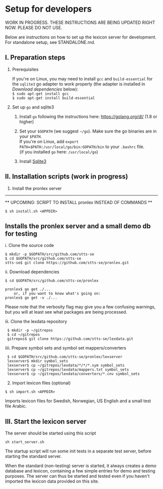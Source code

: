 # Setup for developers

WORK IN PROGRESS. THESE INSTRUCTIONS ARE BEING UPDATED RIGHT NOW. PLEASE DO NOT USE.


Below are instructions on how to set up the lexicon server for development. For standalone setup, see STANDALONE.md.

## I. Preparation steps

1. Prerequisites

     If you're on Linux, you may need to install `gcc` and `build-essential` for the `sqlite3` go adapter to work properly (the adapter is installed in _Download dependencies_ below):   
     `$ sudo apt-get install gcc`   
     `$ sudo apt-get install build-essential`

2. Set up `go` and sqlite3

     1. Install `go` following the instructions here: https://golang.org/dl/ (1.8 or higher)

     2. Set your `$GOPATH` (we suggest `~/go`). Make sure the go binaries are in your `$PATH`.  
        If you're on Linux, add `export PATH=$PATH:/usr/local/go/bin:GOPATH/bin` to your `.bashrc` file.  
        (if you installed `go` here: `/usr/local/go`)

     3. Install [Sqlite3](https://www.sqlite.org/)

## II. Installation scripts (work in progress)

1. Install the pronlex server

---
** UPCOMING: SCRIPT TO INSTALL pronlex INSTEAD OF COMMANDS **

`$ sh install.sh <APPDIR>`

   Installs the pronlex server and a small demo db for testing
---


i. Clone the source code

    $ mkdir -p $GOPATH/src/github.com/stts-se
    $ cd $GOPATH/src/github.com/stts-se
    stts-se$ git clone https://github.com/stts-se/pronlex.git


ii. Download dependencies
    
    $ cd $GOPATH/src/github.com/stts-se/pronlex

    pronlex$ go get ./...
        or, if you want to know what's going on:    
    pronlex$ go get -v ./...

Please note that the verbosity flag may give you a few confusing warnings, but you will at least see what packages are being processed.


 iii. Clone the lexdata repository
    
     $ mkdir -p ~/gitrepos  
     $ cd ~/gitrepos  
     gitrepos$ git clone https://github.com/stts-se/lexdata.git


iiii. Prepare symbol sets and symbol set mappers/converters
    
     $ cd $GOPATH/src/github.com/stts-se/pronlex/lexserver
     lexserver$ mkdir symbol_sets  
     lexserver$ cp ~/gitrepos/lexdata/*/*/*.sym symbol_sets   
     lexserver$ cp ~/gitrepos/lexdata/mappers.txt symbol_sets  
     lexserver$ cp ~/gitrepos/lexdata/converters/*.cnv symbol_sets  


2. Import lexicon files (optional)

`$ sh import.sh <APPDIR>`   

Imports lexicon files for Swedish, Norwegian, US English and a small test file Arabic.


## III. Start the lexicon server
The server should be started using this script

`sh start_server.sh`

The startup script will run some init tests in a separate test server, before starting the standard server.

When the standard (non-testing) server is started, it always creates a demo database and lexicon, containing a few simple entries for demo and testing purposes. The server can thus be started and tested even if you haven't imported the lexicon data provided on this site.

